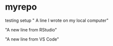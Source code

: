 # myrepo
testing setup
" A line I wrote on my local computer" 

"A new line from RStudio"

"A new line from VS Code"